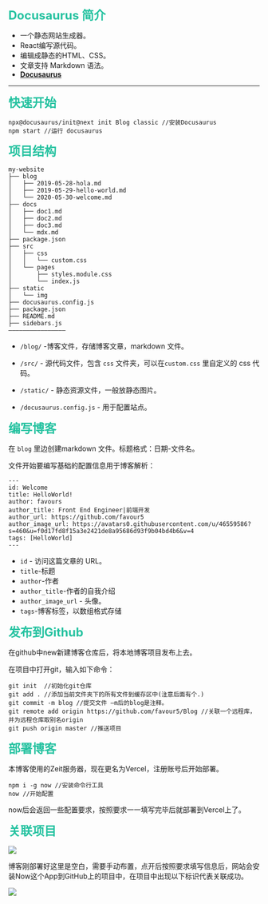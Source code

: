 <font color = #25C2A0 size = "5">**Docusaurus 简介**</font>

- 一个静态网站生成器。
- React编写源代码。
- 编辑成静态的HTML、CSS。
- 文章支持 Markdown 语法。
- <font color = #25C2A0>[**Docusaurus**](https://v2.docusaurus.io/)</font>

<!--truncate-->

***

<font color = #25C2A0 size = "5">**快速开始**</font>

``` 
npx@docusaurus/init@next init Blog classic //安装Docusaurus
npm start //运行 docusaurus
```

<font color = #25C2A0 size = "5">**项目结构**</font>

```
my-website
├── blog
│   ├── 2019-05-28-hola.md
│   ├── 2019-05-29-hello-world.md
│   └── 2020-05-30-welcome.md
├── docs
│   ├── doc1.md
│   ├── doc2.md
│   ├── doc3.md
│   └── mdx.md
├── package.json
├── src
│   ├── css
│   │   └── custom.css
│   └── pages
│       ├── styles.module.css
│       └── index.js
├── static
│   └── img
├── docusaurus.config.js
├── package.json
├── README.md
├── sidebars.js
————————————————
```

- `/blog/` -博客文件，存储博客文章，markdown 文件。

- `/src/` - 源代码文件，包含 `css` 文件夹，可以在`custom.css` 里自定义的 css 代码。

- `/static/` - 静态资源文件，一般放静态图片。

- `/docusaurus.config.js` - 用于配置站点。

<font color = #25C2A0 size = "5">**编写博客**</font>

在 `blog` 里边创建markdown 文件。标题格式：日期-文件名。

文件开始要编写基础的配置信息用于博客解析：

```
---
id: Welcome
title: HelloWorld!
author: favours
author_title: Front End Engineer|前端开发
author_url: https://github.com/favour5
author_image_url: https://avatars0.githubusercontent.com/u/46559586?s=460&u=f0d17fd8f15a3e2421de8a95686d93f9b04bd4b6&v=4
tags: [HelloWorld]
---
```

- `id` - 访问这篇文章的 URL。
- `title`-标题
- `author`-作者
- `author_title`-作者的自我介绍
- `author_image_url` - 头像。
- `tags`-博客标签，以数组格式存储

<font color = #25C2A0 size = "5">**发布到Github**</font>

在github中new新建博客仓库后，将本地博客项目发布上去。

在项目中打开git，输入如下命令：

```
git init  //初始化git仓库
git add . //添加当前文件夹下的所有文件到缓存区中(注意后面有个.)
git commit -m blog //提交文件 –m后的blog是注释。
git remote add origin https://github.com/favour5/Blog //关联一个远程库，并为远程仓库取别名origin
git push origin master //推送项目
```

<font color = #25C2A0 size = "5">**部署博客**</font>

本博客使用的Zeit服务器，现在更名为Vercel，注册账号后开始部署。

```
npm i -g now //安装命令行工具
now //开始配置
```

now后会返回一些配置要求，按照要求一一填写完毕后就部署到Vercel上了。

<font color = #25C2A0 size = "5">**关联项目**</font>

![](img/vercel.png)

博客刚部署好这里是空白，需要手动布置，点开后按照要求填写信息后，网站会安装Now这个App到GitHub上的项目中，在项目中出现以下标识代表关联成功。

![](img/github.png)